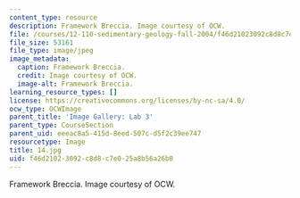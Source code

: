 ```yaml
---
content_type: resource
description: Framework Breccia. Image courtesy of OCW.
file: /courses/12-110-sedimentary-geology-fall-2004/f46d21023092c8d8c7e025a8b56a26b0_14.jpg
file_size: 53161
file_type: image/jpeg
image_metadata:
  caption: Framework Breccia.
  credit: Image courtesy of OCW.
  image-alt: Framework Breccia.
learning_resource_types: []
license: https://creativecommons.org/licenses/by-nc-sa/4.0/
ocw_type: OCWImage
parent_title: 'Image Gallery: Lab 3'
parent_type: CourseSection
parent_uid: eeeac8a5-415d-8eed-507c-d5f2c39ee747
resourcetype: Image
title: 14.jpg
uid: f46d2102-3092-c8d8-c7e0-25a8b56a26b0
---
```

Framework Breccia. Image courtesy of OCW.